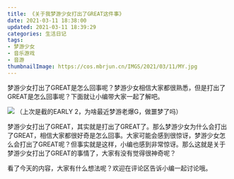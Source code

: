 ```yaml
---
title: 《关于我梦游少女打出了GREAT这件事》
date: 2021-03-11 18:38:00
updated: 2021-03-11 18:39:29
categories: 生活日记
tags:
- 梦游少女
- 音乐游戏
- 音游
thumbnailImage: https://cos.mbrjun.cn/IMGS/2021/03/11/MY.jpg
---
```

梦游少女打出了GREAT是怎么回事呢？梦游少女相信大家都很熟悉，但是打出了GREAT是怎么回事呢？下面就让小编带大家一起了解吧。
<!-- more -->

![  ](https://cos.mbrjun.cn/IMGS/2021/03/11/MY.jpg)
（上次是截的EARLY 2，为啥最近梦游老爆G，做噩梦了吗）

梦游少女打出了GREAT，其实就是打出了GREAT了。那么梦游少女为什么会打出了GREAT，相信大家都很好奇是怎么回事。大家可能会感到很惊讶，梦游少女怎么会打出了GREAT呢？但事实就是这样，小编也感到非常惊讶。那么这就是关于梦游少女打出了GREAT的事情了，大家有没有觉得很神奇呢？

看了今天的内容，大家有什么想法呢？欢迎在评论区告诉小编一起讨论哦。

